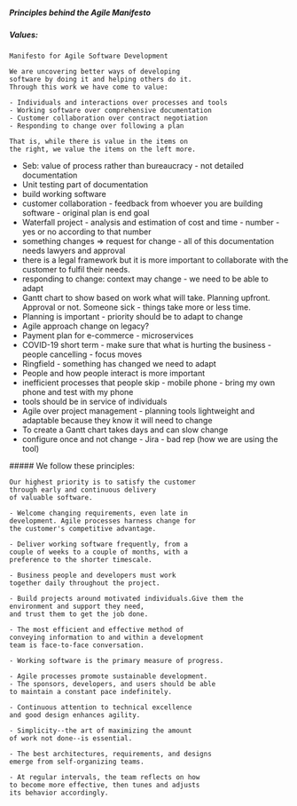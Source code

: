 ##### Principles behind the Agile Manifesto

##### Values:
```
Manifesto for Agile Software Development

We are uncovering better ways of developing
software by doing it and helping others do it.
Through this work we have come to value:

- Individuals and interactions over processes and tools
- Working software over comprehensive documentation
- Customer collaboration over contract negotiation
- Responding to change over following a plan

That is, while there is value in the items on
the right, we value the items on the left more.
```
- Seb: value of process rather than bureaucracy - not detailed documentation
- Unit testing part of documentation
- build working software
- customer collaboration - feedback from whoever you are building software - original plan is end goal
- Waterfall project - analysis and estimation of cost and time - number - yes or no according to that number
- something changes => request for change - all of this documentation needs lawyers and approval
- there is a legal framework but it is more important to collaborate with the customer to fulfil their needs. 
- responding to change: context may change - we need to be able to adapt
- Gantt chart to show based on work what will take. Planning upfront. Approval or not. Someone sick - things take more or less time.
- Planning is important - priority should be to adapt to change
- Agile approach change on legacy?
- Payment plan for e-commerce - microservices 
- COVID-19 short term - make sure that what is hurting the business - people cancelling - focus moves
- Ringfield - something has changed we need to adapt
- People and how people interact is more important
- inefficient processes that people skip - mobile phone - bring my own phone and test with my phone
- tools should be in service of individuals
- Agile over project management - planning tools lightweight and adaptable because they know it will need to change
- To create a Gantt chart takes days and can slow change
- configure once and not change - Jira - bad rep (how we are using the tool)

##### We follow these principles:
```
Our highest priority is to satisfy the customer
through early and continuous delivery
of valuable software.
```
```
- Welcome changing requirements, even late in
development. Agile processes harness change for
the customer's competitive advantage.

- Deliver working software frequently, from a
couple of weeks to a couple of months, with a
preference to the shorter timescale.

- Business people and developers must work
together daily throughout the project.

- Build projects around motivated individuals.Give them the environment and support they need,
and trust them to get the job done.

- The most efficient and effective method of
conveying information to and within a development
team is face-to-face conversation.

- Working software is the primary measure of progress.

- Agile processes promote sustainable development.
- The sponsors, developers, and users should be able
to maintain a constant pace indefinitely.

- Continuous attention to technical excellence
and good design enhances agility.

- Simplicity--the art of maximizing the amount
of work not done--is essential.

- The best architectures, requirements, and designs
emerge from self-organizing teams.

- At regular intervals, the team reflects on how
to become more effective, then tunes and adjusts
its behavior accordingly.